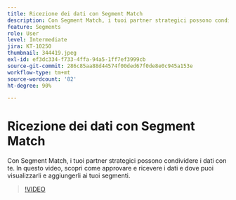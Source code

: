 ```yaml
---
title: Ricezione dei dati con Segment Match
description: Con Segment Match, i tuoi partner strategici possono condividere i dati con te. In questo video, scopri come approvare e ricevere i dati e dove puoi visualizzarli e aggiungerli ai tuoi segmenti.
feature: Segments
role: User
level: Intermediate
jira: KT-10250
thumbnail: 344419.jpeg
exl-id: ef3dc334-f733-4ffa-94a5-1ff7ef3999cb
source-git-commit: 286c85aa88d44574f00ded67f0de8e0c945a153e
workflow-type: tm+mt
source-wordcount: '82'
ht-degree: 90%

---
```


# Ricezione dei dati con Segment Match

Con Segment Match, i tuoi partner strategici possono condividere i dati con te. In questo video, scopri come approvare e ricevere i dati e dove puoi visualizzarli e aggiungerli ai tuoi segmenti.

>[!VIDEO](https://video.tv.adobe.com/v/344419/?learn=on&enablevpops)

